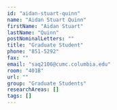 ```yaml
---
id: "aidan-stuart-quinn"
name: "Aidan Stuart Quinn"
firstName: "Aidan Stuart"
lastName: "Quinn"
postNominalLetters: ""
title: "Graduate Student"
phone: "851-5292"
fax: ""
email: "saq2106@cumc.columbia.edu"
room: "401B"
url: ""
group: "Graduate Students"
researchAreas: []
tags: []
---
```


